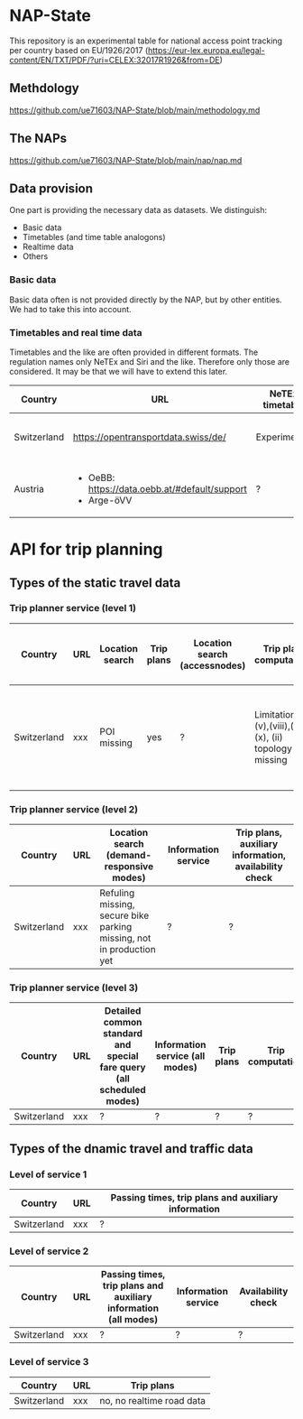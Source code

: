 # NAP-State

This repository is an experimental table for national access point tracking per country based on EU/1926/2017 (https://eur-lex.europa.eu/legal-content/EN/TXT/PDF/?uri=CELEX:32017R1926&from=DE) 

## Methdology
https://github.com/ue71603/NAP-State/blob/main/methodology.md

## The NAPs
https://github.com/ue71603/NAP-State/blob/main/nap/nap.md


## Data provision
One part is providing the necessary data as datasets. We distinguish:
* Basic data
* Timetables (and time table analogons)
* Realtime data
* Others

### Basic data
Basic data often is not provided directly by the NAP, but by other entities. We had to take this into account.

### Timetables and real time data
Timetables and the like are often provided in different formats. The regulation names only NeTEx and Siri and the like. Therefore only those are considered. It may be that we will have to extend this later.

|Country|URL|NeTEx timetable|Fares|Siri PT|Siri ET|Siri FM | Siri VM|Siri SX|
|--|--|--|--|--|--|--|--|--|
|Switzerland|https://opentransportdata.swiss/de/|Experimental|not available|soon|soon|not available|notavailable|soon, but only some operators|
|Austria|<ul><li>OeBB: https://data.oebb.at/#default/support</li><li>Arge-öVV</li></ul>|?|?|?|?|?|?|?|

# API for trip planning

## Types of the static travel data

### Trip planner service (level 1)
|Country|URL|Location search|Trip plans|Location search (accessnodes)|Trip plan computation|Trip plan computation (road)|Location search (demand-responsive modes)|Information service|
|--|--|--|--|--|--|--|--|--|
|Switzerland|xxx|POI missing|yes|?|Limitation in (v),(viii),(ix),(x), (ii) topology missing|done, but not perfect|Refuling missing, secure bike parking missing, not in production yet|?|


### Trip planner service (level 2)
|Country|URL|Location search (demand-responsive modes)|Information service|Trip plans, auxiliary information, availability check|
|--|--|--|--|--|
|Switzerland|xxx|Refuling missing, secure bike parking missing, not in production yet|?|?|


### Trip planner service (level 3)
|Country|URL|Detailed common standard and special fare query (all scheduled modes)|Information service (all modes)|Trip plans|Trip computation|
|--|--|--|--|--|--|
|Switzerland|xxx|?|?|?|?|

## Types of the dnamic travel and traffic data

### Level of service 1
|Country|URL|Passing times, trip plans and auxiliary information|
|--|--|--|
|Switzerland|xxx|?|

### Level of service 2
|Country|URL|Passing times, trip plans and auxiliary information (all modes)|Information service|Availability check|
|--|--|--|--|--|
|Switzerland|xxx|?|?|?|

### Level of service 3
|Country|URL|Trip plans|
|--|--|--|
|Switzerland|xxx|no, no realtime road data|
